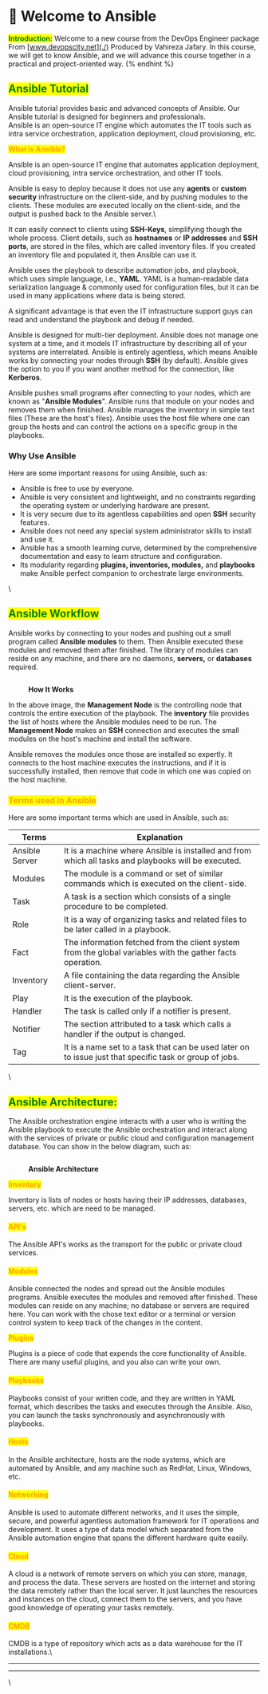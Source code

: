 # 👋 Welcome to Ansible




<mark style="color:green;">**Introduction:**</mark> Welcome to a new course from the DevOps Engineer package From [www.devopscity.net](./) Produced by Vahireza Jafary. In this course, we will get to know Ansible, and we will advance this course together in a practical and project-oriented way.
{% endhint %}



## <mark style="color:green;">Ansible Tutorial</mark>

Ansible tutorial provides basic and advanced concepts of Ansible. Our Ansible tutorial is designed for beginners and professionals.\
Ansible is an open-source IT engine which automates the IT tools such as intra service orchestration, application deployment, cloud provisioning, etc.



<mark style="color:orange;">**What is Ansible?**</mark>

Ansible is an open-source IT engine that automates application deployment, cloud provisioning, intra service orchestration, and other IT tools.

Ansible is easy to deploy because it does not use any **agents** or **custom security** infrastructure on the client-side, and by pushing modules to the clients. These modules are executed locally on the client-side, and the output is pushed back to the Ansible server.\


It can easily connect to clients using **SSH-Keys**, simplifying though the whole process. Client details, such as **hostnames** or **IP addresses** and **SSH ports**, are stored in the files, which are called inventory files. If you created an inventory file and populated it, then Ansible can use it.

Ansible uses the playbook to describe automation jobs, and playbook, which uses simple language, i.e., **YAML**. YAML is a human-readable data serialization language & commonly used for configuration files, but it can be used in many applications where data is being stored.

A significant advantage is that even the IT infrastructure support guys can read and understand the playbook and debug if needed.

Ansible is designed for multi-tier deployment. Ansible does not manage one system at a time, and it models IT infrastructure by describing all of your systems are interrelated. Ansible is entirely agentless, which means Ansible works by connecting your nodes through **SSH** (by default). Ansible gives the option to you if you want another method for the connection, like **Kerberos**.

Ansible pushes small programs after connecting to your nodes, which are known as "**Ansible Modules**". Ansible runs that module on your nodes and removes them when finished. Ansible manages the inventory in simple text files (These are the host's files). Ansible uses the host file where one can group the hosts and can control the actions on a specific group in the playbooks.

### Why Use Ansible

Here are some important reasons for using Ansible, such as:

* Ansible is free to use by everyone.
* Ansible is very consistent and lightweight, and no constraints regarding the operating system or underlying hardware are present.
* It is very secure due to its agentless capabilities and open **SSH** security features.
* Ansible does not need any special system administrator skills to install and use it.
* Ansible has a smooth learning curve, determined by the comprehensive documentation and easy to learn structure and configuration.
* Its modularity regarding **plugins, inventories, modules,** and **playbooks** make Ansible perfect companion to orchestrate large environments.





\


## <mark style="color:green;">Ansible Workflow</mark>



Ansible works by connecting to your nodes and pushing out a small program called **Ansible modules** to them. Then Ansible executed these modules and removed them after finished. The library of modules can reside on any machine, and there are no daemons, **servers,** or **databases** required.

<figure><img src=".gitbook/assets/How-it-Work (1).png" alt=""><figcaption><p><strong>How It Works</strong></p></figcaption></figure>



In the above image, the **Management Node** is the controlling node that controls the entire execution of the playbook. The **inventory** file provides the list of hosts where the Ansible modules need to be run. The **Management Node** makes an **SSH** connection and executes the small modules on the host's machine and install the software.

Ansible removes the modules once those are installed so expertly. It connects to the host machine executes the instructions, and if it is successfully installed, then remove that code in which one was copied on the host machine.





### <mark style="color:orange;">Terms used in Ansible</mark>

Here are some important terms which are used in Ansible, such as:

| Terms          | Explanation                                                                                               |
| -------------- | --------------------------------------------------------------------------------------------------------- |
| Ansible Server | It is a machine where Ansible is installed and from which all tasks and playbooks will be executed.       |
| Modules        | The module is a command or set of similar commands which is executed on the client-side.                  |
| Task           | A task is a section which consists of a single procedure to be completed.                                 |
| Role           | It is a way of organizing tasks and related files to be later called in a playbook.                       |
| Fact           | The information fetched from the client system from the global variables with the gather facts operation. |
| Inventory      | A file containing the data regarding the Ansible client-server.                                           |
| Play           | It is the execution of the playbook.                                                                      |
| Handler        | The task is called only if a notifier is present.                                                         |
| Notifier       | The section attributed to a task which calls a handler if the output is changed.                          |
| Tag            | It is a name set to a task that can be used later on to issue just that specific task or group of jobs.   |

\




## <mark style="color:green;">**Ansible Architecture:**</mark>

The Ansible orchestration engine interacts with a user who is writing the Ansible playbook to execute the Ansible orchestration and interact along with the services of private or public cloud and configuration management database. You can show in the below diagram, such as:

<figure><img src=".gitbook/assets/arch.png" alt=""><figcaption><p><strong>Ansible Architecture</strong></p></figcaption></figure>

<mark style="color:orange;">**Inventory**</mark>

Inventory is lists of nodes or hosts having their IP addresses, databases, servers, etc. which are need to be managed.

#### <mark style="color:orange;">API's</mark>

The Ansible API's works as the transport for the public or private cloud services.

#### <mark style="color:orange;">Modules</mark>

Ansible connected the nodes and spread out the Ansible modules programs. Ansible executes the modules and removed after finished. These modules can reside on any machine; no database or servers are required here. You can work with the chose text editor or a terminal or version control system to keep track of the changes in the content.



<mark style="color:orange;">**Plugins**</mark>

Plugins is a piece of code that expends the core functionality of Ansible. There are many useful plugins, and you also can write your own.

#### <mark style="color:orange;">Playbooks</mark>

Playbooks consist of your written code, and they are written in YAML format, which describes the tasks and executes through the Ansible. Also, you can launch the tasks synchronously and asynchronously with playbooks.

#### <mark style="color:orange;">Hosts</mark>

In the Ansible architecture, hosts are the node systems, which are automated by Ansible, and any machine such as RedHat, Linux, Windows, etc.

#### <mark style="color:orange;">Networking</mark>

Ansible is used to automate different networks, and it uses the simple, secure, and powerful agentless automation framework for IT operations and development. It uses a type of data model which separated from the Ansible automation engine that spans the different hardware quite easily.

#### <mark style="color:orange;">Cloud</mark>

A cloud is a network of remote servers on which you can store, manage, and process the data. These servers are hosted on the internet and storing the data remotely rather than the local server. It just launches the resources and instances on the cloud, connect them to the servers, and you have good knowledge of operating your tasks remotely.

#### <mark style="color:orange;">CMDB</mark>

CMDB is a type of repository which acts as a data warehouse for the IT installations.\


****

****

\
